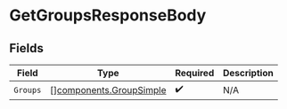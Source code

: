 # GetGroupsResponseBody


## Fields

| Field                                                              | Type                                                               | Required                                                           | Description                                                        |
| ------------------------------------------------------------------ | ------------------------------------------------------------------ | ------------------------------------------------------------------ | ------------------------------------------------------------------ |
| `Groups`                                                           | [][components.GroupSimple](../../models/components/groupsimple.md) | :heavy_check_mark:                                                 | N/A                                                                |